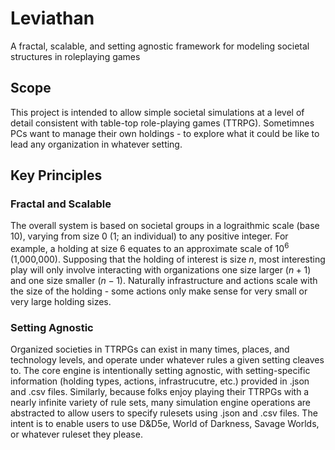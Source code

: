 # Leviathan
A fractal, scalable, and setting agnostic framework for modeling societal structures in roleplaying games

## Scope
This project is intended to allow simple societal simulations at a level of detail consistent with table-top role-playing games (TTRPG). Sometimnes PCs want to manage their own holdings - to explore what it could be like to lead any organization in whatever setting.

## Key Principles

### Fractal and Scalable
The overall system is based on societal groups in a lograithmic scale (base 10), varying from size 0 (1; an individual) to any positive integer. For example, a holding at size 6 equates to an approximate scale of $10^6$ (1,000,000). Supposing that the holding of interest is size $n$, most interesting play will only involve interacting with organizations one size larger ($n+1$) and one size smaller ($n-1$). Naturally infrastructure and actions scale with the size of the holding - some actions only make sense for very small or very large holding sizes.

### Setting Agnostic
Organized societies in TTRPGs can exist in many times, places, and technology levels, and operate under whatever rules a given setting cleaves to. The core engine is intentionally setting agnostic, with setting-specific information (holding types, actions, infrastrucutre, etc.) provided in .json and .csv files. Similarly, because folks enjoy playing their TTRPGs with a nearly infinite variety of rule sets, many simulation engine operations are abstracted to allow users to specify rulesets using .json and .csv files. The intent is to enable users to use D&D5e, World of Darkness, Savage Worlds, or whatever ruleset they please.
